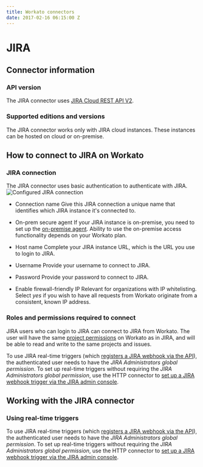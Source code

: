 ```yaml
---
title: Workato connectors
date: 2017-02-16 06:15:00 Z
---
```


# JIRA

## Connector information

### API version
The JIRA connector uses [JIRA Cloud REST API V2](https://docs.atlassian.com/jira/REST/cloud/).

### Supported editions and versions
The JIRA connector works only with JIRA cloud instances. These instances can be hosted on cloud or on-premise.

## How to connect to JIRA on Workato

### JIRA connection
The JIRA connector uses basic authentication to authenticate with JIRA.
![Configured JIRA connection](/_uploads/configured_jira_connection.png)
- Connection name
Give this JIRA connection a unique name that identifies which JIRA instance it's connected to.

- On-prem secure agent
If your JIRA instance is on-premise, you need to set up the [on-premise agent](https://www.workato.com/secure_agents). Ability to use the on-premise access functionality depends on your Workato plan.

- Host name
Complete your JIRA instance URL, which is the URL you use to login to JIRA.

- Username
Provide your username to connect to JIRA.

- Password
Provide your password to connect to JIRA.

- Enable firewall-friendly IP
Relevant for organizations with IP whitelisting. Select *yes* if you wish to have all requests from Workato originate from a consistent, known IP address.

### Roles and permissions required to connect
JIRA users who can login to JIRA can connect to JIRA from Workato. The user will have the same [project permissions](https://confluence.atlassian.com/adminjiracloud/managing-project-permissions-776636362.html) on Workato as in JIRA, and will be able to read and write to the same projects and issues.

To use JIRA real-time triggers (which [registers a JIRA webhook via the API](https://developer.atlassian.com/jiradev/jira-apis/webhooks#Webhooks-Registeringawebhook)), the authenticated user needs to have the *JIRA Administrators global permission*. To set up real-time triggers without requiring the *JIRA Administrators global permission*, use the HTTP connector to [set up a JIRA webhook trigger via the JIRA admin console](https://developer.atlassian.com/jiradev/jira-apis/webhooks#Webhooks-jiraadmin).

## Working with the JIRA connector
### Using real-time triggers
To use JIRA real-time triggers (which [registers a JIRA webhook via the API](https://developer.atlassian.com/jiradev/jira-apis/webhooks#Webhooks-Registeringawebhook)), the authenticated user needs to have the *JIRA Administrators global permission*. To set up real-time triggers without requiring the *JIRA Administrators global permission*, use the HTTP connector to [set up a JIRA webhook trigger via the JIRA admin console](https://developer.atlassian.com/jiradev/jira-apis/webhooks#Webhooks-jiraadmin).
